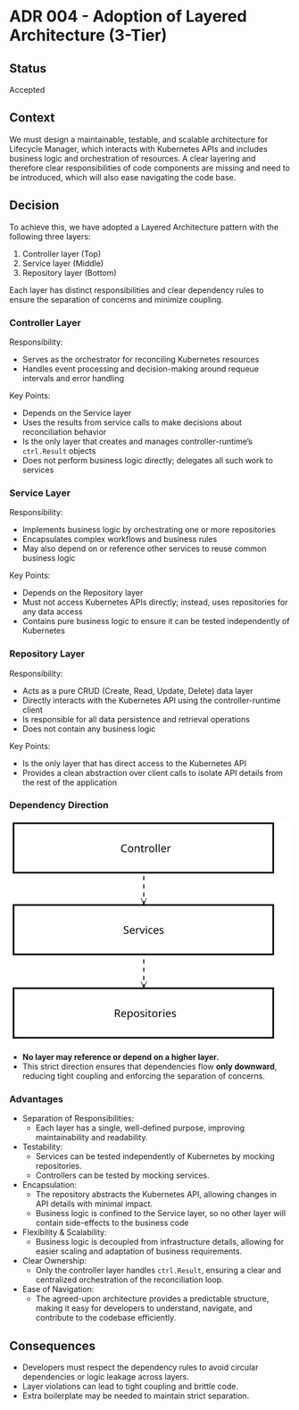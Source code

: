 # ADR 004 - Adoption of Layered Architecture (3-Tier)

## Status

Accepted

## Context

We must design a maintainable, testable, and scalable architecture for Lifecycle Manager, which interacts with Kubernetes APIs and includes business logic and orchestration of resources. A clear layering and therefore clear responsibilities of code components are missing and need to be introduced, which will also ease navigating the code base.

## Decision

To achieve this, we have adopted a Layered Architecture pattern with the following three layers:
1. Controller layer (Top)
2. Service layer (Middle)
3. Repository layer (Bottom) 

Each layer has distinct responsibilities and clear dependency rules to ensure the separation of concerns and minimize coupling.

### Controller Layer
Responsibility:
- Serves as the orchestrator for reconciling Kubernetes resources
- Handles event processing and decision-making around requeue intervals and error handling

Key Points:
- Depends on the Service layer
- Uses the results from service calls to make decisions about reconciliation behavior
- Is the only layer that creates and manages controller-runtime’s `ctrl.Result` objects
- Does not perform business logic directly; delegates all such work to services

### Service Layer
Responsibility:
- Implements business logic by orchestrating one or more repositories
- Encapsulates complex workflows and business rules
- May also depend on or reference other services to reuse common business logic

Key Points:
- Depends on the Repository layer
- Must not access Kubernetes APIs directly; instead, uses repositories for any data access
- Contains pure business logic to ensure it can be tested independently of Kubernetes

### Repository Layer
Responsibility:
- Acts as a pure CRUD (Create, Read, Update, Delete) data layer
- Directly interacts with the Kubernetes API using the controller-runtime client
- Is responsible for all data persistence and retrieval operations
- Does not contain any business logic

Key Points:
- Is the only layer that has direct access to the Kubernetes API
- Provides a clean abstraction over client calls to isolate API details from the rest of the application

### Dependency Direction
![dep dir](./../assets/layered-arch-dep-dir.svg)

- **No layer may reference or depend on a higher layer.**
- This strict direction ensures that dependencies flow **only downward**, reducing tight coupling and enforcing the separation of concerns.

### Advantages

- Separation of Responsibilities:
    - Each layer has a single, well-defined purpose, improving maintainability and readability.
- Testability:
    - Services can be tested independently of Kubernetes by mocking repositories.
    - Controllers can be tested by mocking services.
- Encapsulation:
    - The repository abstracts the Kubernetes API, allowing changes in API details with minimal impact.
    - Business logic is confined to the Service layer, so no other layer will contain side-effects to the business code
- Flexibility & Scalability:
    - Business logic is decoupled from infrastructure details, allowing for easier scaling and adaptation of business requirements.
- Clear Ownership:
    - Only the controller layer handles `ctrl.Result`, ensuring a clear and centralized orchestration of the reconciliation loop.
- Ease of Navigation:
    - The agreed-upon architecture provides a predictable structure, making it easy for developers to understand, navigate, and contribute to the codebase efficiently.

## Consequences
- Developers must respect the dependency rules to avoid circular dependencies or logic leakage across layers.
- Layer violations can lead to tight coupling and brittle code.
- Extra boilerplate may be needed to maintain strict separation.
